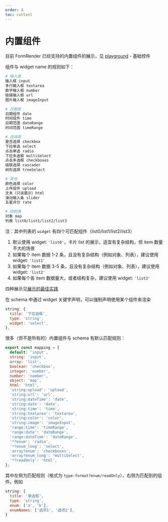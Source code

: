 ```yaml
---
order: 4
toc: content
---
```


# 内置组件

目前 FormRender 已经支持的内置组件的展示，见 [playground](/playground) - 基础控件

组件与 widget name 的规则如下：

```sh
# 输入类
输入框 input
多行输入框 textarea
数字输入框 number
链接输入框 url
图片输入框 imageInput

# 日期类
日期组件 date
时间组件 time
日期范围 dateRange
时间范围 timeRange

# 选择类
是否选择 checkbox
下拉单选 select
点击单选 radio
下拉多选框 multiSelect
点击多选框 checkboxes
级联选择 cascader
树形选择 treeSelect

# 其他
颜色选择 color
上传组件 upload
文本（只读展示）html
滑动输入条 slider
五星评分 rate

# 结构类
对象 map
列表 list0/list1/list2/list3
```

注：其中列表的 `widget` 有四个可匹配组件（list0/list1/list2/list3）

1. 默认使用 widget: `'list0'`，卡片 list 的展示，适宜有复杂结构，但 item 数量不大的场景
2. 如果每个 item 数据 1-2 条，且没有复杂结构（例如对象、列表），建议使用 widget: `'list1'`
3. 如果每个 item 数据 3-5 条，且没有复杂结构（例如对象、列表），建议使用 widget: `'list2'`
4. 如果每个各 item 数据量大，或者结构复杂，建议使用 widget: `'list3'`

四种展示见[展示的最佳实践](/form-render/advanced/display#列表的展示)

在 schema 中通过 widget 关键字声明，可以强制声明使用某个组件来渲染

```js
string: {
  title: '下拉选框',
  type: 'string',
  widget: 'select',
},
```

很多（但不是所有的）内置组件与 schema 有默认匹配规则：

```js
export const mapping = {
  default: 'input',
  string: 'input',
  array: 'list',
  boolean: 'checkbox',
  integer: 'number',
  number: 'number',
  object: 'map',
  html: 'html',
  'string:upload': 'upload',
  'string:url': 'url',
  'string:dateTime': 'date',
  'string:date': 'date',
  'string:time': 'time',
  'string:textarea': 'textarea',
  'string:color': 'color',
  'string:image': 'imageInput',
  'range:time': 'timeRange',
  'range:date': 'dateRange',
  'range:dateTime': 'dateRange',
  '*?enum': 'radio',
  '*?enum_long': 'select',
  'array?enum': 'checkboxes',
  'array?enum_long': 'multiSelect',
  '*?readOnly': 'html',
};
```

其中左侧为匹配规则（格式为 `type:format?enum/readOnly`），右侧为匹配到的组件。例如

```js
string: {
  title: '单选框',
  type: 'string',
  enum: ['a', 'b'],
  enumNames: ['选项1', '选项2'],
}
```
